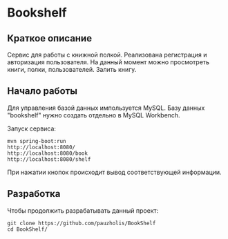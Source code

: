 # Bookshelf

## Краткое описание

Сервис для работы с книжной полкой. Реализована регистрация и авторизация пользователя. На данный момент можно просмотреть книги, полки, пользователей. Залить книгу.

## Начало работы
Для управления базой данных импользуется MySQL. Базу данных "bookshelf" нужно создать отдельно в MySQL Workbench.

Запуск сервиса:

```shell
mvn spring-boot:run
http://localhost:8080/
http://localhost:8080/book
http://localhost:8080/shelf
```

При нажатии кнопок происходит вывод соответствующей информации.

## Разработка

Чтобы продолжить разрабатывать данный проект:

```shell
git clone https://github.com/pauzholis/BookShelf
cd BookShelf/
```
